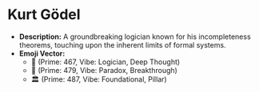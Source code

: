 # Kurt Gödel

- **Description:** A groundbreaking logician known for his incompleteness theorems, touching upon the inherent limits of formal systems.
- **Emoji Vector:**
    - 🧐 (Prime: 467, Vibe: Logician, Deep Thought)
    - 🤯 (Prime: 479, Vibe: Paradox, Breakthrough)
    - 🏛️ (Prime: 487, Vibe: Foundational, Pillar)
